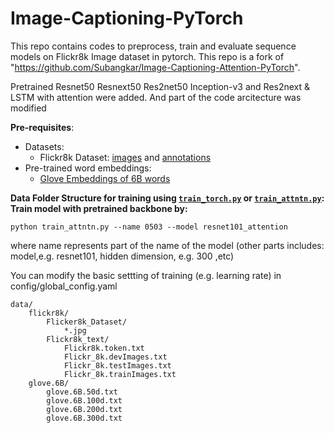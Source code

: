 # Image-Captioning-PyTorch
This repo contains codes to preprocess, train and evaluate sequence models on Flickr8k Image dataset in pytorch. This repo is a fork of  "https://github.com/Subangkar/Image-Captioning-Attention-PyTorch".  
  
Pretrained Resnet50 Resnext50 Res2net50 Inception-v3 and Res2next & LSTM with attention were added. And part of the code arcitecture was modified

**Pre-requisites**:
 - Datasets:
    - Flickr8k Dataset: [images](https://github.com/jbrownlee/Datasets/releases/download/Flickr8k/Flickr8k_Dataset.zip) and [annotations](https://github.com/jbrownlee/Datasets/releases/download/Flickr8k/Flickr8k_text.zip)
 - Pre-trained word embeddings:
    - [Glove Embeddings of 6B words](http://nlp.stanford.edu/data/glove.6B.zip)

**Data Folder Structure for training using [`train_torch.py`](train_torch.py) or [`train_attntn.py`](train_attntn.py):**
**Train model with pretrained backbone by:**
```
python train_attntn.py --name 0503 --model resnet101_attention
```
where name represents part of the name of the model (other parts includes: model,e.g. resnet101, hidden dimension, e.g. 300 ,etc)  

You can modify the basic settting of training (e.g. learning rate) in config/global_config.yaml

```
data/
    flickr8k/
        Flicker8k_Dataset/
            *.jpg
        Flickr8k_text/
            Flickr8k.token.txt
            Flickr_8k.devImages.txt
            Flickr_8k.testImages.txt
            Flickr_8k.trainImages.txt
    glove.6B/
        glove.6B.50d.txt
        glove.6B.100d.txt
        glove.6B.200d.txt
        glove.6B.300d.txt
```
